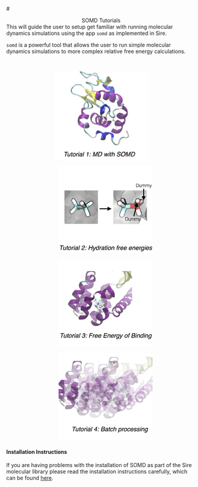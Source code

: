 #<center> SOMD Tutorials</center> 
This will guide the user to setup get familiar with running molecular dynamics simulations using the app `somd` as implemented in Sire. 

`somd` is a powerful tool that allows the user to run simple molecular dynamics simulations to more complex relative free energy calculations. 

&nbsp;
&nbsp;
&nbsp;
<center>
<a href="Tutorial1.md"><img src="Buttons/Tutorial1.jpg" alt="1AKI" style="width: 250px;  min-width: 50px;" /> </a> 


&nbsp;
&nbsp;
&nbsp;
<a href="Tutorial2.md"><img src="Buttons/Tutorial2.jpg" alt="1AKI" style="width: 250px;  min-width: 50px;" /> </a>


&nbsp;
&nbsp;
&nbsp;
<a href="Tutorial3.md"><img src="Buttons/Tutorial3.jpg" alt="1AKI" style="width: 250px;  min-width: 50px;" /> </a>

&nbsp;
&nbsp;
&nbsp;
<a href="Tutorial4.md"><img src="Buttons/Tutorial4.jpg" alt="1AKI" style="width: 250px;  min-width: 50px;" /> </a>
</center>

#### Installation Instructions
If you are having problems with the installation of SOMD as part of the Sire molecular library please read the installation instructions carefully, which can be found [here](Installation.md).